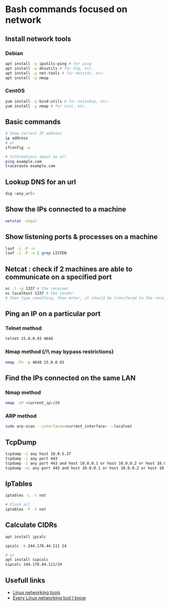 # Bash commands focused on network

## Install network tools

### Debian
```bash
apt install -y iputils-ping # for ping
apt install -y dnsutils # for dig, etc.
apt install -y net-tools # for netstat, etc.
apt install -y nmap
```

### CentOS
```bash
yum install -y bind-utils # for nslookup, etc.
yum install -y nmap # for ncat, etc.
```

## Basic commands
```bash
# Show current IP address
ip address
# or
ifconfig -a

# Informations about an url
ping example.com
traceroute example.com
```

## Lookup DNS for an url
```bash
dig <any_url>
```

## Show the IPs connected to a machine
```bash
netstat -ntpul
```

## Show listening ports & processes on a machine
```bash
lsof -i -P -n
lsof -i -P -n | grep LISTEN
```

## Netcat : check if 2 machines are able to communicate on a specified port
```bash
nc -l -p 1337 # the receiver
nc localhost 1337 # the sender
# then type something, then enter, it should be transfered to the receiver
```

## Ping an IP on a particular port

### Telnet method
```bash
telnet 15.0.0.93 4648
```

### Nmap method (/!\ may bypass restrictions)
```bash
nmap -Pn -p 4648 15.0.0.93
```

## Find the IPs connected on the same LAN

### Nmap method
```bash
nmap -sP <current_ip>/24
```
### ARP method
```bash
sudo arp-scan --interface=<current_interface> --localnet
```

## TcpDump

```bash
tcpdump -i any host 10.0.5.37
tcpdump -i any port 443
tcpdump -i any port 443 and host 10.0.0.1 or host 10.0.0.2 or host 10.0.0.3
tcpdump -ni any port 443 and host 10.0.0.1 or host 10.0.0.2 or host 10.0.0.3
```

## IpTables

```bash
iptables -L -t nat

# Flush all
iptables -F -t nat
```

## Calculate CIDRs

```bash
apt install ipcalc

ipcalc -b 244.178.44.111 24

# or
apt install sipcalc
sipcalc 244.178.44.111/24
```

## Usefull links
* [Linux networking tools](https://gist.github.com/miglen/70765e663c48ae0544da08c07006791f)
* [Every Linux networking tool I know](https://twitter.com/icheikhrouhou/status/1133049722384601089)
